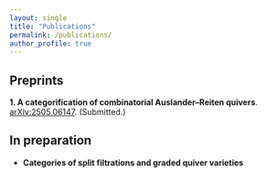 ```yaml
---
layout: single
title: "Publications"
permalink: /publications/
author_profile: true
---
```


## Preprints

**1. A categorification of combinatorial Auslander–Reiten quivers**.  
  [arXiv:2505.06147](https://arxiv.org/abs/2505.06147). (Submitted.)

## In preparation

- **Categories of split filtrations and graded quiver varieties**



